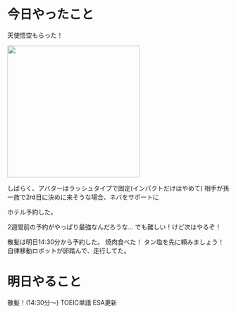 # 今日やったこと
天使悟空もらった！

 <img src="https://github.com/user-attachments/assets/d91a42e2-4d0f-49d5-8bd2-8ba90140c1af" width="300">

 しばらく、アバターはラッシュタイプで固定(インパクトだけはやめて)
 相手が孫一族で2rd目に決めに来そうな場合、ネバをサポートに


 ホテル予約した。
 
 2週間前の予約がやっぱり最強なんだろうな...
 でも難しい！けど次はやるぞ！
 
 散髪は明日14:30分から予約した。
 焼肉食べた！
 タン塩を先に頼みましょう！
 自律移動ロボットが卵踏んで、走行してた。

 # 明日やること
 散髪！(14:30分～)
 TOEIC単語
 ESA更新

